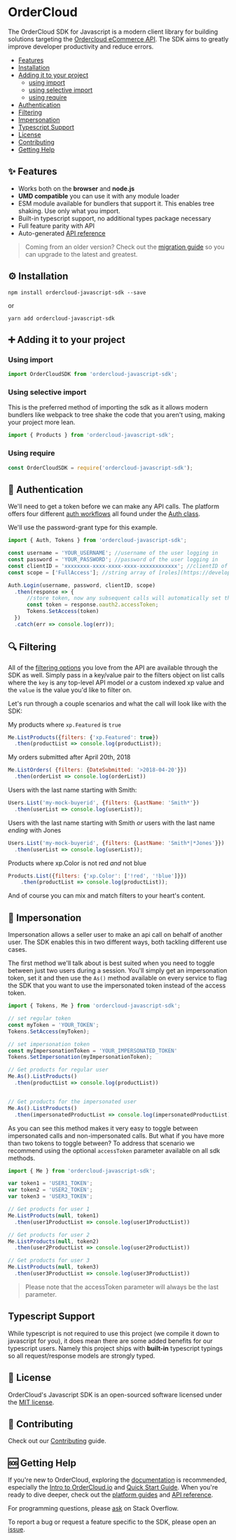 # OrderCloud

The OrderCloud SDK for Javascript is a modern client library for building solutions targeting the [Ordercloud eCommerce API](https://developer.ordercloud.io/documentation). The SDK aims to greatly improve developer productivity and reduce errors.

- [Features](#✨-features)
- [Installation](#⚙️-installation)
- [Adding it to your project](#➕-adding-it-to-your-project)
  - [using import](#using-import)
  - [using selective import](#using-selective-import)
  - [using require](#using-require)
- [Authentication](#🔐-authentication)
- [Filtering](#🔍-filtering)
- [Impersonation](#👬-impersonation)
- [Typescript Support](#typescript-support)
- [License](#📄-license)
- [Contributing](#🤝-contributing)
- [Getting Help](#🆘-getting-help)

## ✨ Features

- Works both on the **browser** and **node.js**
- **UMD compatible** you can use it with any module loader
- ESM module available for bundlers that support it. This enables tree shaking. Use only what you import.
- Built-in typescript support, no additional types package necessary
- Full feature parity with API
- Auto-generated [API reference](TODO:link-to-api-referencething)

> Coming from an older version? Check out the [migration guide](./readmes/MIGRATION_GUIDE.md) so you can upgrade to the latest and greatest.

## ⚙️ Installation

```shell
npm install ordercloud-javascript-sdk --save
```

or

```shell
yarn add ordercloud-javascript-sdk
```

## ➕ Adding it to your project

### Using import

```javascript
import OrderCloudSDK from 'ordercloud-javascript-sdk';
```

### Using selective import

This is the preferred method of importing the sdk as it allows modern bundlers like webpack to tree shake the code that you aren't using, making your project more lean.

```javascript
import { Products } from 'ordercloud-javascript-sdk';
```

### Using require

```javascript
const OrderCloudSDK = require('ordercloud-javascript-sdk');
```

## 🔐 Authentication

<!-- TODO: LINK TO AUTH CLASS CAN PROBS BE TO TYPEDOC -->
We'll need to get a token before we can make any API calls. The platform offers four different
[auth workflows](https://developer.ordercloud.io/documentation/platform-guides/authentication/oauth2-workflows)
all found under the [Auth class](https://github.com/ordercloud-api/OrderCloud-JavaScript-SDK/tree/master/src/api/Auth.ts).

We'll use the password-grant type for this example.

```javascript
import { Auth, Tokens } from 'ordercloud-javascript-sdk';

const username = 'YOUR_USERNAME'; //username of the user logging in
const password = 'YOUR_PASSWORD'; //password of the user logging in
const clientID = 'xxxxxxxx-xxxx-xxxx-xxxx-xxxxxxxxxxxx'; //clientID of the application the user is logging in to ([sign up for free](https://developer.ordercloud.io/account)
const scope = ['FullAccess']; //string array of [roles](https://developer.ordercloud.io/documentation/platform-guides/authentication/security-profiles) the application has access to

Auth.Login(username, password, clientID, scope)
  .then(response => {
      //store token, now any subsequent calls will automatically set this token in the headers for you
      const token = response.oauth2.accessToken;
      Tokens.SetAccess(token)
  })
  .catch(err => console.log(err));
```

## 🔍 Filtering

All of the [filtering options](https://developer.ordercloud.io/documentation/platform-guides/basic-api-features/filtering)  you love from the API are available through the SDK as well. Simply pass in a key/value pair to the filters object on list calls where the `key` is any top-level API model *or* a custom indexed xp value and the `value` is the value you'd like to filter on.

Let's run through a couple scenarios and what the call will look like with the SDK:

My products where `xp.Featured` is `true`

```javascript
Me.ListProducts({filters: {'xp.Featured': true})
  .then(productList => console.log(productList));
```

My orders submitted after April 20th, 2018

```javascript
Me.ListOrders( {filters: {DateSubmitted: '>2018-04-20'}})
  .then(orderList => console.log(orderList))
```

Users with the last name starting with Smith:

```javascript
Users.List('my-mock-buyerid', {filters: {LastName: 'Smith*'})
  .then(userList => console.log(userList));
```

Users with the last name starting with Smith *or* users with the last name *ending* with Jones

```javascript
Users.List('my-mock-buyerid', {filters: {LastName: 'Smith*|*Jones'}})
  .then(userList => console.log(userList));
```

Products where xp.Color is not red *and* not blue

```javascript
Products.List({filters: {'xp.Color': ['!red', '!blue']}})
    .then(productList => console.log(productList));
```

And of course you can mix and match filters to your heart's content.

## 👬 Impersonation

Impersonation allows a seller user to make an api call on behalf of another user. The SDK enables this in two different ways, both tackling different use cases.

The first method we'll talk about is best suited when you need to toggle between just two users during a session. You'll simply get an impersonation token, set it and then use the `As()` method available on every service to flag the SDK that you want to use the impersonated token instead of the access token.

```javascript
import { Tokens, Me } from 'ordercloud-javascript-sdk';

// set regular token
const myToken = 'YOUR_TOKEN';
Tokens.SetAccess(myToken);

// set impersonation token
const myImpersonationToken = 'YOUR_IMPERSONATED_TOKEN'
Tokens.SetImpersonation(myImpersonationToken);

// Get products for regular user
Me.As().ListProducts()
  .then(productList => console.log(productList))


// Get products for the impersonated user
Me.As().ListProducts()
  .then(impersonatedProductList => console.log(impersonatedProductList))
```

As you can see this method makes it very easy to toggle between impersonated calls and non-impersonated calls. But what if you have more than two tokens to toggle between? To address that scenario we recommend using the optional `accessToken` parameter available on all sdk methods.

```javascript
import { Me } from 'ordercloud-javascript-sdk';

var token1 = 'USER1_TOKEN';
var token2 = 'USER2_TOKEN';
var token3 = 'USER3_TOKEN';

// Get products for user 1
Me.ListProducts(null, token1)
  .then(user1ProductList => console.log(user1ProductList))

// Get products for user 2
Me.ListProducts(null, token2)
  .then(user2ProductList => console.log(user2ProductList))

// Get products for user 3
Me.ListProducts(null, token3)
  .then(user3ProductList => console.log(user3ProductList))
```

> Please note that the accessToken parameter will always be the last parameter.

## Typescript Support

While typescript is not required to use this project (we compile it down to javascript for you), it does mean there are some added benefits for our typescript users. Namely this project ships with **built-in** typescript typings so all request/response models are strongly typed.

## 📄 License

OrderCloud's Javascript SDK is an open-sourced software licensed under the [MIT license](./LICENSE).

## 🤝 Contributing

Check out our [Contributing](./readmes/CONTRIBUTING.md) guide.

## 🆘 Getting Help

If you're new to OrderCloud, exploring the [documentation](https://developer.ordercloud.io/documentation) is recommended, especially the [Intro to OrderCloud.io](https://developer.ordercloud.io/documentation/platform-guides/getting-started/introduction-to-ordercloud) and [Quick Start Guide](https://developer.ordercloud.io/documentation/platform-guides/getting-started/quick-start-guide). When you're ready to dive deeper, check out the [platform guides](https://developer.ordercloud.io/documentation/platform-guides) and [API reference](https://developer.ordercloud.io/documentation/api-reference).

For programming questions, please [ask](https://stackoverflow.com/questions/ask?tags=ordercloud) on Stack Overflow.

To report a bug or request a feature specific to the SDK, please open an [issue](https://github.com/ordercloud-api/ordercloud-javascript-sdk/issues/new).
